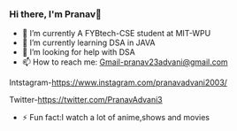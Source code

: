 ### Hi there, I'm Pranav👋


- 🔭 I’m currently A FYBtech-CSE student at MIT-WPU
- 🌱 I’m currently learning DSA in JAVA
- 🤔 I’m looking for help with DSA
- 📫 How to reach me:
Gmail-pranav23advani@gmail.com

Intstagram-https://www.instagram.com/pranavadvani2003/

Twitter-https://twitter.com/PranavAdvani3
- ⚡ Fun fact:I watch a lot of anime,shows and movies


